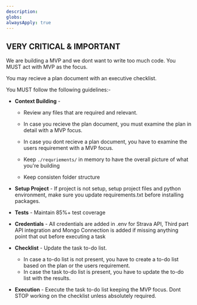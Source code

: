 ```yaml
---
description:
globs:
alwaysApply: true
---
```

## VERY CRITICAL & IMPORTANT

We are building a MVP and we dont want to write too much code. You MUST act with MVP as the focus.

You may recieve a plan document with an executive checklist. 

You MUST follow the following guidelines:-

-   **Context Building** - 
    -   Review any files that are required and relevant.
    -   In case you recieve the plan document, you must examine the plan in detail with a MVP focus.
    -   In case you dont recieve a plan document, you have to examine the users requirement with a MVP focus.
    -   Keep ```./requriements/``` in memory to have the overall picture of what you're building

    - Keep consisten folder structure

-   **Setup Project** - If project is not setup, setup project files and python environment, make sure you update requirements.txt before installing packages.

-   **Tests** - Maintain 85%+ test coverage

-   **Credentials** - All credentials are added in .env for Strava API, Third part API integration and Mongo Connection is added if missing anything point that out before executing a task


-   **Checklist** - Update the task to-do list.
    -   In case a to-do list is not present, you have to create a to-do list based on the plan or the users requirement.
    -   In case the task to-do list is present, you have to update the to-do list with the results.

-   **Execution** - Execute the task to-do list keeping the MVP focus. Dont STOP  working on the checklist unless absolutely required.